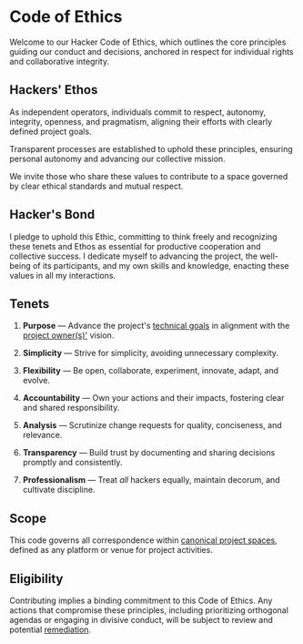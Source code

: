 # Code of Ethics

Welcome to our Hacker Code of Ethics, which outlines the core principles guiding our conduct and decisions, anchored in respect for individual rights and collaborative integrity.

## Hackers' Ethos

As independent operators, individuals commit to respect, autonomy, integrity, openness, and pragmatism, aligning their efforts with clearly defined project goals.

Transparent processes are established to uphold these principles, ensuring personal autonomy and advancing our collective mission.

We invite those who share these values to contribute to a space governed by clear ethical standards and mutual respect.

## Hacker's Bond

I pledge to uphold this Ethic, committing to think freely and recognizing these tenets and Ethos as essential for productive cooperation and collective success. I dedicate myself to advancing the project, the well-being of its participants, and my own skills and knowledge, enacting these values in all my interactions.

## Tenets

1. **Purpose** —
   Advance the project's [technical goals][goals] in alignment with the [project owner(s)'][owners] vision.

2. **Simplicity** —
   Strive for simplicity, avoiding unnecessary complexity.

3. **Flexibility** —
   Be open, collaborate, experiment, innovate, adapt, and evolve.

4. **Accountability** —
   Own your actions and their impacts, fostering clear and shared responsibility.

5. **Analysis** —
   Scrutinize change requests for quality, conciseness, and relevance.

6. **Transparency** —
   Build trust by documenting and sharing decisions promptly and consistently.

7. **Professionalism** —
   Treat _all_ hackers equally, maintain decorum, and cultivate discipline.

## Scope

This code governs all correspondence within [canonical project spaces][canon], defined as any platform or venue for project activities.

## Eligibility

Contributing implies a binding commitment to this Code of Ethics. Any actions that compromise these principles, including prioritizing orthogonal agendas or engaging in divisive conduct, will be subject to review and potential [remediation](./docs/remediation.md).

[canon]: ./docs/spaces.md
[owners]: ./docs/CODEOWNERS
[goals]: ./docs/goals.md
